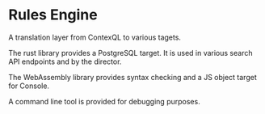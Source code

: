 # Rules Engine #

A translation layer from ContexQL to various tagets.

The rust library provides a PostgreSQL target. It is used in various search API endpoints and by the director.

The WebAssembly library provides syntax checking and a JS object target for Console.

A command line tool is provided for debugging purposes.
